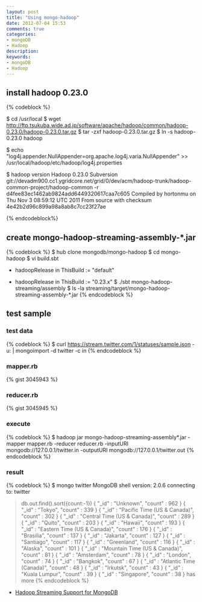 ```yaml
---
layout: post
title: "Using mongo-hadoop"
date: 2012-07-04 15:53
comments: true
categories: 
- mongoDB
- Hadoop
description: 
keywords: 
- mongoDB
- Hadoop
---
```


## install hadoop 0.23.0
{% codeblock %}

$ cd /usr/local
$ wget http://ftp.tsukuba.wide.ad.jp/software/apache/hadoop/common/hadoop-0.23.0/hadoop-0.23.0.tar.gz
$ tar -zxf hadoop-0.23.0.tar.gz
$ ln -s hadoop-0.23.0 hadoop

$ echo "log4j.appender.NullAppender=org.apache.log4j.varia.NullAppender" >> /usr/local/hadoop/etc/hadoop/log4j.properties

$ hadoop version
Hadoop 0.23.0
Subversion git://devadm900.cc1.ygridcore.net/grid/0/dev/acm/hadoop-trunk/hadoop-common-project/hadoop-common -r d4fee83ec1462ab9824add6449320617caa7c605
Compiled by hortonmu on Thu Nov  3 08:59:12 UTC 2011
From source with checksum 4e42b2d96c899a98a8ab8c7cc23f27ae

{% endcodeblock%}

## create mongo-hadoop-streaming-assembly-*.jar
{% codeblock %}
$ hub clone mongodb/mongo-hadoop
$ cd mongo-hadoop
$ vi build.sbt 
- hadoopRelease in ThisBuild := "default"
+ hadoopRelease in ThisBuild := "0.23.x"
$ ./sbt mongo-hadoop-streaming/assembly
$ ls -la streaming/target/mongo-hadoop-streaming-assembly-*.jar
{% endcodeblock %}

## test sample
### test data
{% codeblock %}
$ curl https://stream.twitter.com/1/statuses/sample.json -u<login>:<password> | mongoimport -d twitter -c in
{% endcodeblock %}

### mapper.rb
{% gist 3045943 %}
### reducer.rb
{% gist 3045945 %}

### execute
{% codeblock %}
$ hadoop jar mongo-hadoop-streaming-assembly*.jar -mapper mapper.rb -reducer reducer.rb -inputURI mongodb://127.0.0.1/twitter.in -outputURI mongodb://127.0.0.1/twitter.out
{% endcodeblock %}

### result
{% codeblock %}
$ mongo twitter
MongoDB shell version: 2.0.6
connecting to: twitter
> db.out.find().sort({count:-1})
{ "_id" : "Unknown", "count" : 962 }
{ "_id" : "Tokyo", "count" : 339 }
{ "_id" : "Pacific Time (US & Canada)", "count" : 302 }
{ "_id" : "Central Time (US & Canada)", "count" : 289 }
{ "_id" : "Quito", "count" : 203 }
{ "_id" : "Hawaii", "count" : 193 }
{ "_id" : "Eastern Time (US & Canada)", "count" : 176 }
{ "_id" : "Brasilia", "count" : 137 }
{ "_id" : "Jakarta", "count" : 127 }
{ "_id" : "Santiago", "count" : 117 }
{ "_id" : "Greenland", "count" : 116 }
{ "_id" : "Alaska", "count" : 101 }
{ "_id" : "Mountain Time (US & Canada)", "count" : 81 }
{ "_id" : "Amsterdam", "count" : 78 }
{ "_id" : "London", "count" : 74 }
{ "_id" : "Bangkok", "count" : 67 }
{ "_id" : "Atlantic Time (Canada)", "count" : 48 }
{ "_id" : "Irkutsk", "count" : 43 }
{ "_id" : "Kuala Lumpur", "count" : 39 }
{ "_id" : "Singapore", "count" : 38 }
has more
{% endcodeblock %}

* [Hadoop Streaming Support for MongoDB](http://blog.mongodb.org/post/24610529795/hadoop-streaming-support-for-mongodb)
